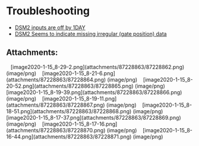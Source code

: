 # Troubleshooting

-   [DSM2 inputs are off by 1DAY](DSM2_inputs_are_off_by_1DAY)
-   [DSM2 Seems to indicate missing irregular (gate position)
    data](DSM2_Seems_to_indicate_missing_irregular_gate_position_data)

## Attachments:

<img src="images/icons/bullet_blue.gif" width="8" height="8" />
[image2020-1-15_8-29-2.png](attachments/87228863/87228862.png)
(image/png)  
<img src="images/icons/bullet_blue.gif" width="8" height="8" />
[image2020-1-15_8-21-6.png](attachments/87228863/87228864.png)
(image/png)  
<img src="images/icons/bullet_blue.gif" width="8" height="8" />
[image2020-1-15_8-20-52.png](attachments/87228863/87228865.png)
(image/png)  
<img src="images/icons/bullet_blue.gif" width="8" height="8" />
[image2020-1-15_8-19-39.png](attachments/87228863/87228866.png)
(image/png)  
<img src="images/icons/bullet_blue.gif" width="8" height="8" />
[image2020-1-15_8-19-11.png](attachments/87228863/87228867.png)
(image/png)  
<img src="images/icons/bullet_blue.gif" width="8" height="8" />
[image2020-1-15_8-18-51.png](attachments/87228863/87228868.png)
(image/png)  
<img src="images/icons/bullet_blue.gif" width="8" height="8" />
[image2020-1-15_8-17-37.png](attachments/87228863/87228869.png)
(image/png)  
<img src="images/icons/bullet_blue.gif" width="8" height="8" />
[image2020-1-15_8-17-16.png](attachments/87228863/87228870.png)
(image/png)  
<img src="images/icons/bullet_blue.gif" width="8" height="8" />
[image2020-1-15_8-16-44.png](attachments/87228863/87228871.png)
(image/png)  
